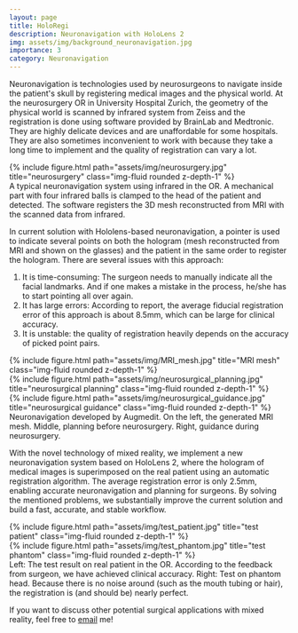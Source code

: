 ```yaml
---
layout: page
title: HoloRegi
description: Neuronavigation with HoloLens 2
img: assets/img/background_neuronavigation.jpg
importance: 3
category: Neuronavigation
---
```


Neuronavigation is technologies used by neurosurgeons to navigate inside the patient's skull by registering medical images and the physical world. At the neurosurgery OR in University Hospital Zurich, the geometry of the physical world is scanned by infrared system from Zeiss and the registration is done using software provided by BrainLab and Medtronic. They are highly delicate devices and are unaffordable for some hospitals. They are also sometimes inconvenient to work with because they take a long time to implement and the quality of registration can vary a lot. 

<div class="row">
    <div class="col-sm mt-3 mt-md-0">
        {% include figure.html path="assets/img/neurosurgery.jpg" title="neurosurgery" class="img-fluid rounded z-depth-1" %}
    </div>
</div>
<div class="caption">
    A typical neuronavigation system using infrared in the OR. A mechanical part with four infrared balls is clamped to the head of the patient and detected. The software registers the 3D mesh reconstructed from MRI with the scanned data from infrared.
</div>

In current solution with Hololens-based neuronavigation, a pointer is used to indicate several points on both the hologram (mesh reconstructed from MRI and shown on the glasses) and the patient in the same order to register the hologram. There are several issues with this approach: 

1. It is time-consuming: The surgeon needs to manually indicate all the facial landmarks. And if one makes a mistake in the process, he/she has to start pointing all over again.
2. It has large errors: According to report, the average fiducial registration error of this approach is about 8.5mm, which can be large for clinical accuracy.
3. It is unstable: the quality of registration heavily depends on the accuracy of picked point pairs.  

<div class="row">
    <div class="col-sm mt-3 mt-md-0">
        {% include figure.html path="assets/img/MRI_mesh.jpg" title="MRI mesh" class="img-fluid rounded z-depth-1" %}
    </div>
    <div class="col-sm mt-3 mt-md-0">
        {% include figure.html path="assets/img/neurosurgical_planning.jpg" title="neurosurgical planning" class="img-fluid rounded z-depth-1" %}
    </div>
    <div class="col-sm mt-3 mt-md-0">
        {% include figure.html path="assets/img/neurosurgical_guidance.jpg" title="neurosurgical guidance" class="img-fluid rounded z-depth-1" %}
    </div>
</div>
<div class="caption">
    Neuronavigation developed by Augmedit. On the left, the generated MRI mesh. Middle, planning before neurosurgery. Right, guidance during neurosurgery.
</div>

With the novel technology of mixed reality, we implement a new neuronavigation system based on HoloLens 2, where the hologram of medical images is superimposed on the real patient using an automatic registration algorithm. The average registration error is only 2.5mm, enabling accurate neuronavigation and planning for surgeons. By solving the mentioned problems, we substantially improve the current solution and build a fast, accurate, and stable workflow.  


<div class="row justify-content-sm-center">
    <div class="col-sm-8 mt-3 mt-md-0">
        {% include figure.html path="assets/img/test_patient.jpg" title="test patient" class="img-fluid rounded z-depth-1" %}
    </div>
    <div class="col-sm-4 mt-3 mt-md-0">
        {% include figure.html path="assets/img/test_phantom.jpg" title="test phantom" class="img-fluid rounded z-depth-1" %}
    </div>
</div>
<div class="caption">
    Left: The test result on real patient in the OR. According to the feedback from surgeon, we have achieved clinical accuracy. Right: Test on phantom head. Because there is no noise around (such as the mouth tubing or hair), the registration is (and should be) nearly perfect.
</div>

If you want to discuss other potential surgical applications with mixed reality, feel free to [email](mailto:junhzhang@student.ethz.ch) me!
